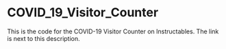 # COVID_19_Visitor_Counter
This is the code for the COVID-19 Visitor Counter on Instructables. The link is next to this description.
